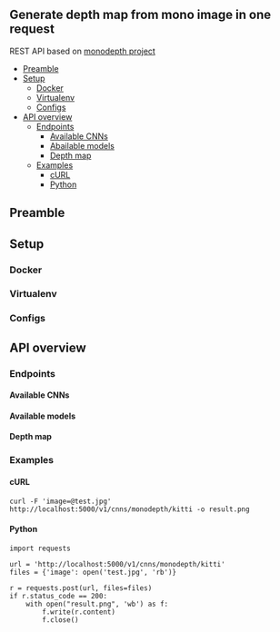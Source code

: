 ## Generate depth map from mono image in one request

REST API based on [monodepth project](https://github.com/mrharicot/monodepth)

<!-- TOC depthFrom:1 depthTo:3 withLinks:1 updateOnSave:1 orderedList:0 -->

* [Preamble](#preamble)
* [Setup](#setup)
  - [Docker](#docker)
  - [Virtualenv](#virtualenv)
  - [Configs](#configs)
* [API overview](#api-overview)
  - [Endpoints](#endpoints)
    - [Available CNNs](#available-cnns)
    - [Abailable models](#available-models)
    - [Depth map](#depth-map)
  - [Examples](#examples)
    - [cURL](#curl)
    - [Python](#python)

<!-- /TOC -->
## Preamble

## Setup

### Docker
### Virtualenv
### Configs

## API overview  

### Endpoints  

#### Available CNNs  

#### Available models

#### Depth map

### Examples  

#### cURL
```
curl -F 'image=@test.jpg' http://localhost:5000/v1/cnns/monodepth/kitti -o result.png
```
#### Python
``` 
import requests

url = 'http://localhost:5000/v1/cnns/monodepth/kitti'
files = {'image': open('test.jpg', 'rb')}

r = requests.post(url, files=files)
if r.status_code == 200:
    with open("result.png", 'wb') as f:
        f.write(r.content)
        f.close()      
```
